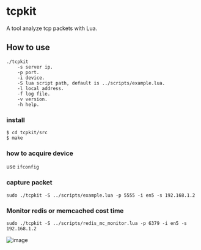 # tcpkit
A tool analyze tcp packets with Lua.

## How to use

```
./tcpkit
    -s server ip.
    -p port.
    -i device.
    -S lua script path, default is ../scripts/example.lua.
    -l local address.
    -f log file.
    -v version.
    -h help.
```

### install 

```shell
$ cd tcpkit/src
$ make
```

### how to acquire device

use `ifconfig`

### capture packet

```
sudo ./tcpkit -S ../scripts/example.lua -p 5555 -i en5 -s 192.168.1.2
```

### Monitor redis or memcached cost time 

```
sudo ./tcpkit -S ../scripts/redis_mc_monitor.lua -p 6379 -i en5 -s 192.168.1.2
```
![image](https://raw.githubusercontent.com/git-hulk/tcpkit/master/snapshot/redis_mc_monitor.png)
